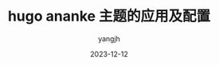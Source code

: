 ---
title: 'hugo ananke 主题的应用及配置'
author: 'yangjh'
date: '2023-12-12'
draft: false
featured_image: '/images/gate.jpg'
---